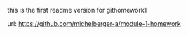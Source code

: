 this is the first readme version for githomework1 

url: https://github.com/michelberger-a/module-1-homework 